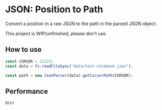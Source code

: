 # JSON: Position to Path

Convert a position in a raw JSON to the path in the parsed JSON object.

This project is WIP/unfinished, please don't use.

## How to use

```js
const CURSOR = 23123;
const data = fs.readFileSync("data/test-notebook.json");

const path = new JsonParser(data).getCursorPath(CURSOR);
```

## Performance

`O(n)`
